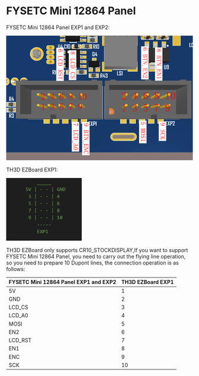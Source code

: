 # FYSETC Mini 12864 Panel

FYSETC Mini 12864 Panel EXP1 and EXP2:

![01](images/01.bmp)

TH3D EZBoard EXP1:

![02](images/02.bmp)

TH3D EZBoard only supports CR10_STOCKDISPLAY,If you want to support FYSETC Mini 12864 Panel, you need to carry out the flying line operation, so you need to prepare 10 Dupont lines, the connection operation is as follows:

| FYSETC Mini 12864 Panel EXP1 and EXP2 | TH3D EZBoard EXP1 |
| ------------------------------------- | ----------------- |
| 5V                                    | 1                 |
| GND                                   | 2                 |
| LCD_CS                                | 3                 |
| LCD_A0                                | 4                 |
| MOSI                                  | 5                 |
| EN2                                   | 6                 |
| LCD_RST                               | 7                 |
| EN1                                   | 8                 |
| ENC                                   | 9                 |
| SCK                                   | 10                |

